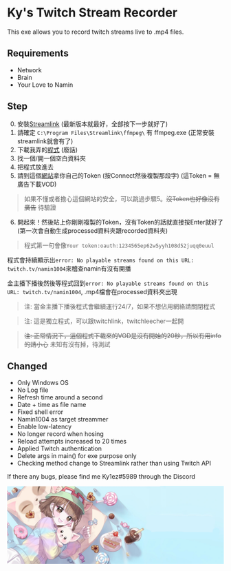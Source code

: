 # Ky's Twitch Stream Recorder
This exe allows you to record twitch streams live to .mp4 files.
## Requirements
- Network
- Brain
- Your Love to Namin

## Step
0) 安裝[Streamlink](https://streamlink.github.io/install.html)  (最新版本就最好，全部按下一步就好了)
1) 請確定 `C:\Program Files\Streamlink\ffmpeg\` 有 ffmpeg.exe (正常安裝streamlink就會有了)
2) 下載我弄的[程式](https://github.com/Kylezhk/twitch-stream-recorder/releases/download/v200/ky1-twitch-recorder-v201.exe) (廢話)
3) 找一個/開一個空白資料夾
4) 把程式放進去
5) 請到這個[網站](https://twitchapps.com/tmi/)拿你自己的Token (按Connect然後複製那段字) (這Token = 無廣告下載VOD) 
>如果不懂或者擔心這個網站的安全，可以跳過步驟5。~~沒Token也好像沒有廣告~~ 待驗證
6) 開起來！然後貼上你剛剛複製的Token，沒有Token的話就直接按Enter就好了 (第一次會自動生成processed資料夾跟recorded資料夾)
>程式第一句會像`Your token:oauth:1234565ep62w5yyh108d52juqq0euul`

程式會持續顯示出`error: No playable streams found on this URL: twitch.tv/namin1004`來稽查namin有沒有開播

金主播下播後然後等程式回到`error: No playable streams found on this URL: twitch.tv/namin1004`, .mp4檔會在processed資料夾出現

>注: 當金主播下播後程式會繼續運行24/7，如果不想佔用網絡請關閉程式

>注: 這是獨立程式，可以跟twitchlink，twitchleecher一起開

>~~注: 正常情況下，這個程式下載來的VOD是沒有開始的20秒，所以有用info的請小心~~ 未知有沒有掉，待測試

## Changed
- Only Windows OS
- No Log file
- Refresh time around a second
- Date + time as file name
- Fixed shell error
- Namin1004 as target streammer
- Enable low-latency
- No longer record when hosing
- Reload attempts increased to 20 times
- Applied Twitch authentication
- Delete args in main() for exe purpose only
- Checking method change to Streamlink rather than using Twitch API

If there any bugs, please find me Ky1ez#5989 through the Discord 

[![namin banner](banner.jpg)](https://marpple.shop/en/namin?page=0)
